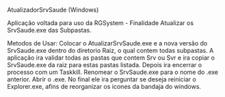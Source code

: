 AtualizadorSrvSaude (Windows)

Aplicação voltada para uso da RGSystem - Finalidade Atualizar os SrvSaude.exe das Subpastas.

Metodos de Usar: Colocar o AtualizarSrvSaude.exe e a nova versão do SrvSaude.exe dentro do diretorio Raiz, o qual contem todas subpastas. 
A aplicação ira validar todas as pastas que contem Srv ou Svr e ira copiar o SrvSaude.exe da raiz para estas pastas listada. 
Depois ira encerrar o processo com um Taskkill. Renomear o SrvSaude.exe para o nome do .exe anterior. Abrir o .exe.
No final ele ira perguntar se deseja reiniciar o Explorer.exe, afins de reorganizar os icones da bandaja do windows.
